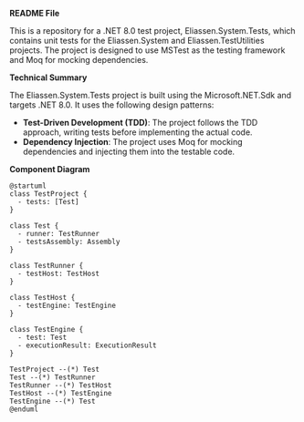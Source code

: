 **README File**

This is a repository for a .NET 8.0 test project, Eliassen.System.Tests, which contains unit tests for the Eliassen.System and Eliassen.TestUtilities projects. The project is designed to use MSTest as the testing framework and Moq for mocking dependencies.

**Technical Summary**

The Eliassen.System.Tests project is built using the Microsoft.NET.Sdk and targets .NET 8.0. It uses the following design patterns:

* **Test-Driven Development (TDD)**: The project follows the TDD approach, writing tests before implementing the actual code.
* **Dependency Injection**: The project uses Moq for mocking dependencies and injecting them into the testable code.

**Component Diagram**

```plantuml
@startuml
class TestProject {
  - tests: [Test]
}

class Test {
  - runner: TestRunner
  - testsAssembly: Assembly
}

class TestRunner {
  - testHost: TestHost
}

class TestHost {
  - testEngine: TestEngine
}

class TestEngine {
  - test: Test
  - executionResult: ExecutionResult
}

TestProject --(*) Test
Test --(*) TestRunner
TestRunner --(*) TestHost
TestHost --(*) TestEngine
TestEngine --(*) Test
@enduml
```